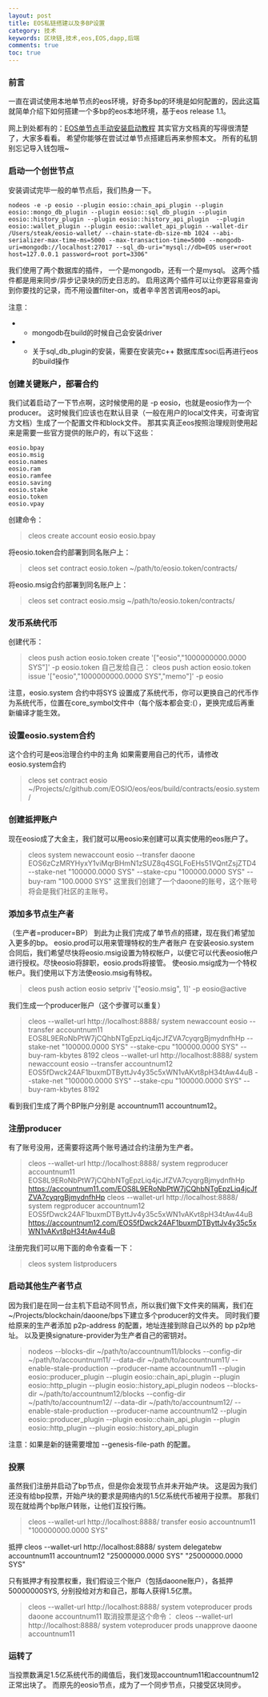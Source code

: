 ```yaml
---
layout: post
title: EOS私链搭建以及多BP设置
category: 技术
keywords: 区块链,技术,eos,EOS,dapp,后端
comments: true
toc: true
---
```


### 前言
一直在调试使用本地单节点的eos环境，好奇多bp的环境是如何配置的，因此这篇就简单介绍下如何搭建一个多bp的eos本地环境，基于eos release 1.1。

网上到处都有的：[EOS单节点手动安装启动教程](https://developers.eos.io/eosio-nodeos/docs/)
其实官方文档真的写得很清楚了，大家多看看。
希望你能够在尝试过单节点搭建后再来参照本文。
所有的私钥别忘记导入钱包哦~


### 启动一个创世节点
安装调试完毕一般的单节点后，我们热身一下。
```
nodeos -e -p eosio --plugin eosio::chain_api_plugin --plugin eosio::mongo_db_plugin --plugin eosio::sql_db_plugin --plugin eosio::history_plugin --plugin eosio::history_api_plugin  --plugin eosio::wallet_plugin --plugin eosio::wallet_api_plugin --wallet-dir /Users/steak/eosio-wallet/ --chain-state-db-size-mb 1024 --abi-serializer-max-time-ms=5000 --max-transaction-time=5000 --mongodb-uri=mongodb://localhost:27017 --sql_db-uri="mysql://db=EOS user=root host=127.0.0.1 password=root port=3306"
```

我们使用了两个数据库的插件，
一个是mongodb，还有一个是mysql。
这两个插件都是用来同步/异步记录块的历史日志的。
启用这两个插件可以让你更容易查询到你要找的记录，而不用设置filter-on，或者辛辛苦苦调用eos的api。

注意：
- * mongodb在build的时候自己会安装driver
- * 关于sql_db_plugin的安装，需要在安装完c++ 数据库库soci后再进行eos的build操作

### 创建关键账户，部署合约
我们试着启动了一下节点啊，这时候使用的是 -p eosio，也就是eosio作为一个producer。
这时候我们应该也在默认目录（一般在用户的local文件夹，可查询官方文档）生成了一个配置文件和block文件。
那其实真正eos按照治理规则使用起来是需要一些官方提供的账户的，有以下这些：
```
eosio.bpay
eosio.msig
eosio.names
eosio.ram
eosio.ramfee
eosio.saving
eosio.stake
eosio.token
eosio.vpay
```
创建命令：
> cleos create account eosio eosio.bpay

将eosio.token合约部署到同名账户上：
> cleos set contract eosio.token ~/path/to/eosio.token/contracts/

将eosio.msig合约部署到同名账户上：
> cleos set contract eosio.msig ~/path/to/eosio.token/contracts/

### 发币系统代币
创建代币：
> cleos push action eosio.token create '["eosio","1000000000.0000 SYS"]' -p eosio.token
自己发给自己：
> cleos push action eosio.token issue '["eosio","1000000000.0000 SYS","memo"]' -p eosio 

注意，eosio.system 合约中将SYS 设置成了系统代币，你可以更换自己的代币作为系统代币，位置在core_symbol文件中（每个版本都会变:(），更换完成后再重新编译才能生效。

### 设置eosio.system合约
这个合约可是eos治理合约中的主角
如果需要用自己的代币，请修改eosio.system合约
> cleos set contract eosio ~/Projects/c/github.com/EOSIO/eos/eos/build/contracts/eosio.system/

### 创建抵押账户
现在eosio成了大金主，我们就可以用eosio来创建可以真实使用的eos账户了。

> cleos system newaccount eosio --transfer daoone EOS6zCzMRYHyxY1viMqrBHmN1zSUZ8q4SGLFoEHs51VQntZsjZTD4 --stake-net "100000.0000 SYS" --stake-cpu "100000.0000 SYS" --buy-ram "100.0000 SYS"
这里我们创建了一个daoone的账号，这个账号将会是我们社区的主账号。

### 添加多节点生产者
（生产者=producer=BP）
到此为止我们完成了单节点的搭建，现在我们希望加入更多的bp。
eosio.prod可以用来管理特权的生产者账户
在安装eosio.system合同后，我们希望尽快将eosio.msig设置为特权帐户，以便它可以代表eosio帐户进行授权。尽快eosio将辞职，eosio.prods将接管。
使eosio.msig成为一个特权帐户。我们使用以下方法使eosio.msig有特权。
> cleos push action eosio setpriv '["eosio.msig", 1]' -p eosio@active

我们生成一个producer账户（这个步骤可以重复）
> cleos --wallet-url http://localhost:8888/ system newaccount eosio --transfer accountnum11 EOS8L9ERoNbPtW7jCQhbNTgEpzLiq4jcJfZVA7cyqrgBjmydnfhHp --stake-net "100000.0000 SYS" --stake-cpu "100000.0000 SYS" --buy-ram-kbytes 8192
> cleos --wallet-url http://localhost:8888/ system newaccount eosio --transfer accountnum12 EOS5fDwck24AF1buxmDTByttJv4y35c5xWN1vAKvt8pH34tAw44uB --stake-net "100000.0000 SYS" --stake-cpu "100000.0000 SYS" --buy-ram-kbytes 8192

看到我们生成了两个BP账户分别是 accountnum11 accountnum12。

### 注册producer
有了账号没用，还需要将这两个账号通过合约注册为生产者。
> cleos --wallet-url http://localhost:8888/  system regproducer accountnum11 EOS8L9ERoNbPtW7jCQhbNTgEpzLiq4jcJfZVA7cyqrgBjmydnfhHp https://accountnum11.com/EOS8L9ERoNbPtW7jCQhbNTgEpzLiq4jcJfZVA7cyqrgBjmydnfhHp
> cleos --wallet-url http://localhost:8888/  system regproducer accountnum12 EOS5fDwck24AF1buxmDTByttJv4y35c5xWN1vAKvt8pH34tAw44uB https://accountnum12.com/EOS5fDwck24AF1buxmDTByttJv4y35c5xWN1vAKvt8pH34tAw44uB

注册完我们可以用下面的命令查看一下：
> cleos system listproducers

### 启动其他生产者节点
因为我们是在同一台主机下启动不同节点，所以我们做下文件夹的隔离，我们在~/Projects/blockchain/daoone/bps下建立多个producer的文件夹。
同时我们要给原来的生产者添加 p2p-address 的配置，地址连接到除自己以外的 bp p2p地址。
以及更换signature-provider为生产者自己的密钥对。
> nodeos --blocks-dir ~/path/to/accountnum11/blocks --config-dir ~/path/to/accountnum11/ --data-dir ~/path/to/accountnum11/  --enable-stale-production --producer-name accountnum11 --plugin eosio::producer_plugin --plugin eosio::chain_api_plugin --plugin eosio::http_plugin --plugin eosio::history_api_plugin
> nodeos --blocks-dir ~/path/to/accountnum12/blocks --config-dir ~/path/to/accountnum12/  --data-dir ~/path/to/accountnum12/  --enable-stale-production --producer-name accountnum12 --plugin eosio::producer_plugin --plugin eosio::chain_api_plugin --plugin eosio::http_plugin --plugin eosio::history_api_plugin

注意：如果是新的链需要增加 --genesis-file-path 的配置。

### 投票
虽然我们注册并启动了bp节点，但是你会发现节点并未开始产块。
这是因为我们还没有给bp投票，开始产块的要求是网络内的1.5亿系统代币被用于投票。
那我们现在就给两个bp账户转账，让他们互投行贿。
> cleos --wallet-url http://localhost:8888/ transfer eosio accountnum11 "100000000.0000 SYS" 

抵押
cleos --wallet-url http://localhost:8888/ system delegatebw accountnum11 accountnum12 "25000000.0000 SYS" "25000000.0000 SYS"

只有抵押才有投票权重，我们假设三个账户（包括daoone账户），各抵押50000000SYS, 分别投给对方和自己，那每人获得1.5亿票。
> cleos --wallet-url http://localhost:8888/ system voteproducer prods daoone accountnum11
取消投票是这个命令：
> cleos --wallet-url http://localhost:8888/ system voteproducer prods unapprove daoone accountnum11

### 运转了
当投票数满足1.5亿系统代币的阈值后，我们发现accountnum11和accountnum12正常出块了。
而原先的eosio节点，成为了一个同步节点，只接受区块同步。